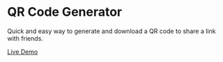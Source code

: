 # QR Code Generator

Quick and easy way to generate and download a QR code to share a link with friends.

[Live Demo](https://mfarah.dev)
